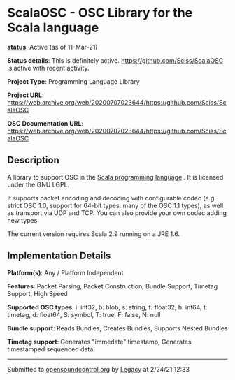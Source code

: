 # ScalaOSC - OSC Library for the Scala language

**[status](../implementation-status.html)**: Active (as of 11-Mar-21)

**Status details**: 
This is definitely active. https://github.com/Sciss/ScalaOSC is active with recent activity.

**Project Type**: Programming Language Library

**Project URL**: <https://web.archive.org/web/20200707023644/https://github.com/Sciss/ScalaOSC>

**OSC Documentation URL**: <https://web.archive.org/web/20200707023644/https://github.com/Sciss/ScalaOSC>

## Description

A library to support OSC in the [Scala programming language](http://www.scala-lang.org/) . It is licensed under the GNU LGPL. <p> It supports packet encoding and decoding with configurable codec (e.g. strict OSC 1.0, support for 64-bit types, many of the OSC 1.1 types), as well as transport via UDP and TCP. You can also provide your own codec adding new types. <p> The current version requires Scala 2.9 running on a JRE 1.6.

## Implementation Details

**Platform(s)**: Any / Platform Independent

**Features**: Packet Parsing, Packet Construction, Bundle Support, Timetag Support, High Speed

**Supported OSC types**: i: int32, b: blob, s: string, f: float32, h: int64, t: timetag, d: float64, S: symbol, T: true, F: false, N: null

**Bundle support**: Reads Bundles, Creates Bundles, Supports Nested Bundles

**Timetag support**: Generates "immedate" timestamp, Generates timestamped sequenced data

---
Submitted to [opensoundcontrol.org](https://opensoundcontrol.org) by [Legacy](https://web.archive.org) at 2/24/21 12:33
